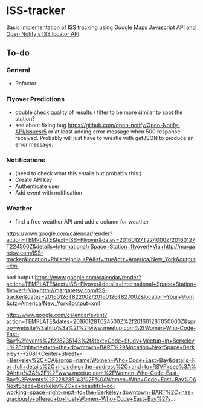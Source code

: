 # ISS-tracker
Basic implementation of ISS tracking using Google Maps Javascript API and [Open Notify's ISS locator API](http://open-notify.org/Open-Notify-API/ISS-Location-Now/).

## To-do

### General
* Refactor 

### Flyover Predictions
* double check quality of results / filter to be more similar to spot the station?
* see about fixing bug https://github.com/open-notify/Open-Notify-API/issues/5 or at least adding error message when 500 response received. Probably will just have to wrestle with getJSON to produce an error message. 

### Notifications
* (need to check what this entails but probably this:)
* Create API key
* Authenticate user
* Add event with notification

### Weather
* find a free weather API and add a column for weather

https://www.google.com/calendar/render?action=TEMPLATE&text=ISS+Flyover&dates=20160127T224000Z/20160127T224500Z&details=International+Space+Station+flyover!+Via+http://margaretsy.com/ISS-tracker&location=Philadelphia,+PA&sf=true&ctz=America/New_York&output=xml

bad output
https://www.google.com/calendar/render?action=TEMPLATE&text=ISS+Flyover&details=International+Space+Station+flyover!+Via+http://margaretsy.com/ISS-tracker&dates=20160126T82200Z/20160126T82700Z&location=Your+Mom&ctz=America/New_York&output=xml


http://www.google.com/calendar/event?action=TEMPLATE&dates=20160128T024500Z%2f20160128T050000Z&sprop=website%3ahttp%3a%2f%2fwww.meetup.com%2fWomen-Who-Code-East-Bay%2fevents%2f228235143%2f&text=Code+Study+Meetup+in+Berkeley+%28right+next+to+the+downtown+BART%29&location=NextSpace+Berkeley+-+2081+Center+Street+-+Berkeley%2C+CA&sprop=name:Women+Who+Code+East+Bay&details=For+full+details%2C+including+the+address%2C+and+to+RSVP+see%3A%0Ahttp%3A%2F%2Fwww.meetup.com%2FWomen-Who-Code-East-Bay%2Fevents%2F228235143%2F%0AWomen+Who+Code+East+Bay%0ANextSpace+Berkeley%2C+a+beautiful+co-working+space+right+next+to+the+Berkeley+downtown+BART%2C+has+graciously+offered+to+host+Women+Who+Code+East+Bay%27s...